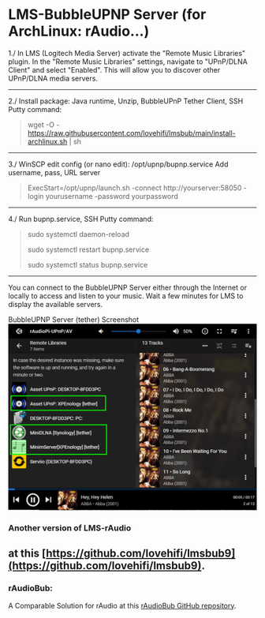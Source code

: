 # LMS-BubbleUPNP Server (for ArchLinux: rAudio...)
>
1./ In LMS (Logitech Media Server) activate the "Remote Music Libraries" plugin. In the "Remote Music Libraries" settings, navigate to "UPnP/DLNA Client" and select "Enabled". This will allow you to discover other UPnP/DLNA media servers.
> 
------------------------
>
2./ Install package: Java runtime, Unzip, BubbleUPnP Tether Client, SSH Putty command:
> wget -O - https://raw.githubusercontent.com/lovehifi/lmsbub/main/install-archlinux.sh | sh
>
------------------------
>
3./ WinSCP edit config (or nano edit): /opt/upnp/bupnp.service
Add username, pass, URL server
> ExecStart=/opt/upnp/launch.sh -connect http://yourserver:58050 -login yourusername -password yourpassword
>
------------------------
>
4./ Run bupnp.service, SSH Putty command:
>
> sudo systemctl daemon-reload
>
> sudo systemctl restart bupnp.service
>
> sudo systemctl status bupnp.service
>
------------------------
You can connect to the BubbleUPNP Server either through the Internet or locally to access and listen to your music.
Wait a few minutes for LMS to display the available servers.

BubbleUPNP Server (tether) Screenshot
![Screenshot](Screenshot.png)


### Another version of LMS-rAudio
>
at this [https://github.com/lovehifi/lmsbub9](https://github.com/lovehifi/lmsbub9).
---------------------
### rAudioBub:
A Comparable Solution for rAudio at this [rAudioBub GitHub repository](https://github.com/lovehifi/raudiobub).
